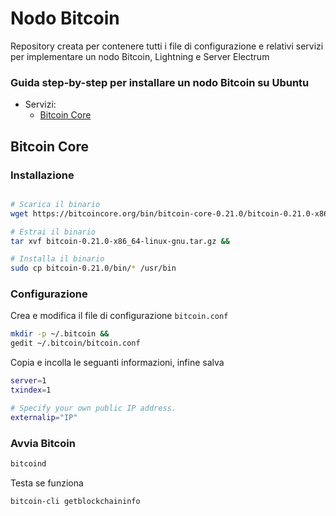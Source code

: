 # Nodo Bitcoin

Repository creata per contenere tutti i file di configurazione e relativi servizi per implementare un nodo Bitcoin, Lightning e Server Electrum

### Guida step-by-step per installare un nodo Bitcoin su Ubuntu
* Servizi:
  * [Bitcoin Core](https://github.com/BitSocial-lb/Node/blob/master/README.md#bitcoin-core)

## Bitcoin Core

### Installazione
```bash

# Scarica il binario
wget https://bitcoincore.org/bin/bitcoin-core-0.21.0/bitcoin-0.21.0-x86_64-linux-gnu.tar.gz &&

# Estrai il binario
tar xvf bitcoin-0.21.0-x86_64-linux-gnu.tar.gz &&

# Installa il binario
sudo cp bitcoin-0.21.0/bin/* /usr/bin
```
### Configurazione
Crea e modifica il file di configurazione `bitcoin.conf`

```bash
mkdir -p ~/.bitcoin &&
gedit ~/.bitcoin/bitcoin.conf
```
Copia e incolla le seguanti informazioni, infine salva
```bash
server=1
txindex=1

# Specify your own public IP address.
externalip="IP"
```

### Avvia Bitcoin
```bash
bitcoind
```

Testa se funziona
```bash
bitcoin-cli getblockchaininfo
```
